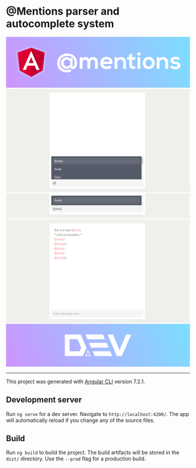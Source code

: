 # @Mentions parser and autocomplete system

![Devstackr](./src/assets/Banner.png)
![Devstackr](./src/assets/Mentions_Capture_1.PNG)
![Devstackr](./src/assets/Mentions_Capture_2.PNG)
![Devstackr](./src/assets/Mentions_Capture_3.PNG)
[![Devstackr](./src/assets/Dev_Banner.png)](https://www.youtube.com/channel/UCbwsS1m4Hib6R-9F1alus_A)


---

This project was generated with [Angular CLI](https://github.com/angular/angular-cli) version 7.2.1.

## Development server

Run `ng serve` for a dev server. Navigate to `http://localhost:4200/`. The app will automatically reload if you change any of the source files.

## Build

Run `ng build` to build the project. The build artifacts will be stored in the `dist/` directory. Use the `--prod` flag for a production build.
